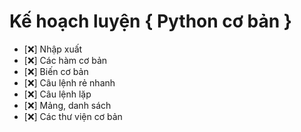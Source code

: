 # Kế hoạch luyện { Python cơ bản }

* [❌] Nhập xuất
* [❌] Các hàm cơ bản
* [❌] Biến cơ bản
* [❌] Câu lệnh rẻ nhanh
* [❌] Câu lệnh lặp
* [❌] Mảng, danh sách
* [❌] Các thư viện cơ bản
